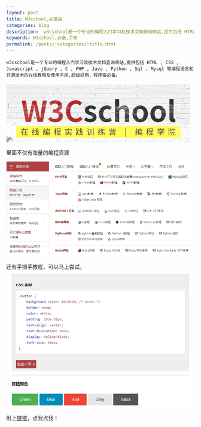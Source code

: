 ```yaml
---
layout: post
title: W3cshool,必备品
categories: blog
description:  w3cschool是一个专业的编程入门学习及技术文档查询网站,提供包括 HTML , CSS , Javascript , jQuery , C , PHP , Java , Python , Sql , Mysql 等编程语言和开源技术的在线教程及使用手册,超级好用，程序猿必备。
keywords: W3cshool,必备,手册
permalink: /posts/:categories/:title.html
---
```



```
w3cschool是一个专业的编程入门学习及技术文档查询网站,提供包括 HTML , CSS , Javascript , jQuery , C , PHP , Java , Python , Sql , Mysql 等编程语言和开源技术的在线教程及使用手册,超级好用，程序猿必备。
```
  
  ![w3cschool_logo](/images/blog/w3cschool_logo.jpg)  

里面不仅有海量的编程资源
  
  ![w3cshool_categories](/images/blog/w3cshool_categories.jpg)  
  
  还有手把手教程，可以马上尝试。  
  ![w3cshool_eg](/images/blog/w3cshool_eg.jpg)  
  
  附上[链接](https://www.w3cschool.cn/)，点我点我！
  
